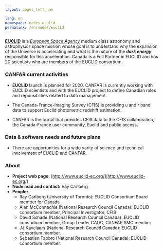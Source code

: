 ```yaml
---
layout: pages_left_nav

lang: en
namespace: nodes.eculid
permalink: /en/nodes/euclid
---
```


<!-- Content start -->


[**EUCLID**](http://www.euclid-ec.org/) is a [_European Space Agency_](http://www.esa.int/ESA) medium class astronomy and astrophysics space mission whose goal is to understand why the expansion of the Universe is accelerating and what is the nature of the _**dark energy**_ responsible for this acceleration. Canada is a Full Partner in EUCLID and has 20 scientists who are members of the EUCLID consortium.



### CANFAR current activities



* **EUCLID** launch is planned for 2020. CANFAR is currently working with EUCLID scientists and with the EUCLID project to define Canadian roles and reponsiblities related to data management.

* The Canada-France-Imaging Survey (CFIS) is providing u and r band data to support Euclid photometric redshift estimation.
* CANFAR is the portal that provides CFIS data to the CFIS collaboration, the Canada-France user community, Euclid and public access.


### Data & software needs and future plans

* There are opportunities for a wide varity of science and technical involvement of EUCLID and CANFAR.

### About

* **Project web page:** [http://www.euclid-ec.org/](http://www.euclid-ec.org/)
* **Node lead and contact:** Ray Carlberg
* **People:**
  * Ray Carlberg (University of Toronto): EUCLID Consortium Board member for Canada 
  * Alan McConnachie (National Research Council Canada): EUCLID consortium member, Principal Investigator, CFIS
  * David Schade (National Research Council Canada): EUCLID consortium member, Group Leader CADC, CANFAR SMC member
  * JJ Kavelaars (National Research Council Canada): EUCLID consortium member.
  * Sebastien Fabbro (National Research Council Canada): EUCLID consortium member.





<!-- Content end -->
